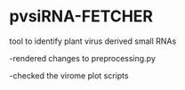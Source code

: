 # pvsiRNA-FETCHER
tool to identify plant virus derived small RNAs 


 -rendered changes to preprocessing.py
 
 
 -checked the virome plot scripts
